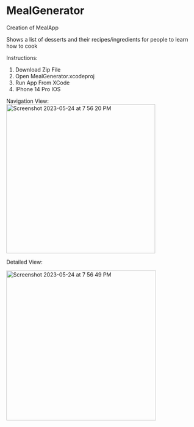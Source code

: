 # MealGenerator
Creation of MealApp

Shows a list of desserts and their recipes/ingredients for people to learn how to cook

Instructions:
  1. Download Zip File
  2. Open MealGenerator.xcodeproj
  3. Run App From XCode
  4. IPhone 14 Pro IOS 


Navigation View:
<img width="390" alt="Screenshot 2023-05-24 at 7 56 20 PM" src="https://github.com/SvinSoftWare/MealGenerator/assets/21133716/ad2384c2-06a5-44a5-83a7-13ef248731d2">


Detailed View:

<img width="392" alt="Screenshot 2023-05-24 at 7 56 49 PM" src="https://github.com/SvinSoftWare/MealGenerator/assets/21133716/87cc8f10-1309-4b1d-805b-3652df28d227">
